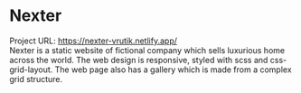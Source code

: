 # Nexter
Project URL: https://nexter-vrutik.netlify.app/ <br>
Nexter is a static website of fictional company which sells luxurious home across the world. The web design is responsive, styled with scss and css-grid-layout. The web page also has a gallery which is made from a complex grid structure.
